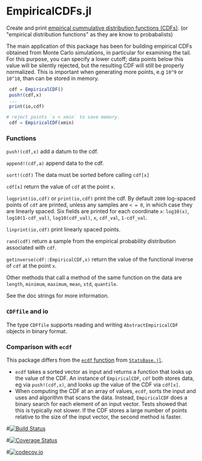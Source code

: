 # EmpiricalCDFs.jl

Create and print [empirical cummulative distribution functions (CDFs)](https://en.wikipedia.org/wiki/Empirical_distribution_function).
(or "empirical distribution functions" as they are know to probabalists)

The main application of this package has been for building empirical CDFs obtained from
Monte Carlo simulations, in particular for examining the tail. For this purpose, you can
specify a lower cutoff; data points below this value will be silently rejected, but the
resulting CDF will still be properly normalized. This is important when generating more
points, e.g `10^9` or `10^10`, than can be stored in memory.

```julia
 cdf = EmpiricalCDF()
 push!(cdf,x)
 ...
 print(io,cdf)

# reject points `x < xmin` to save memory.
 cdf = EmpiricalCDF(xmin)
```

### Functions

`push!(cdf,x)` add a datum to the cdf.

`append!(cdf,a)` append data to the cdf.

`sort!(cdf)` The data must be sorted before calling `cdf[x]`

`cdf[x]` return the value of `cdf` at the point `x`.

`logprint(io,cdf)` or `print(io,cdf)` print the cdf.
By default `2000` log-spaced points of `cdf` are printed, unless any samples are `< = 0`, in which case
they are linearly spaced. Six fields are printed for each coordinate `x`:
`log10(x)`, `log10(1-cdf_val)`, `log10(cdf_val)`, `x`, `cdf_val`, `1-cdf_val`.

`linprint(io,cdf)` print linearly spaced points.

`rand(cdf)`  return a sample from the empirical probability distribution associated with `cdf`.

`getinverse(cdf::EmpiricalCDF,x)` return the value of the functional inverse of `cdf` at the point `x`.

Other methods that call a method of the same function on the data are `length`, `minimum`, `maximum`, `mean`, `std`,
`quantile`.

See the doc strings for more information.

### `CDFfile` and io

The type `CDFfile` supports reading and writing `AbstractEmpiricalCDF` objects in binary format.

### Comparison with `ecdf`

This package differs from the  [`ecdf` function](https://statsbasejl.readthedocs.io/en/latest/empirical.html#ecdf)
from [`StatsBase.jl`](https://github.com/JuliaStats/StatsBase.jl).

- `ecdf` takes a sorted vector as input and returns a function that looks up the value of the
   CDF. An instance of `EmpiricalCDF`, `cdf` both stores data, eg via `push!(cdf,x)`, and looks
up the value of the CDF via `cdf[x]`.
- When computing the CDF at an array of values, `ecdf`, sorts the input and uses and algorithm that scans the
  data. Instead, `EmpiricalCDF` does a binary search for each element of an input vector. Tests showed that this
  is typically not slower. If the CDF stores a large number of points relative to the size of the input vector,
  the second method is faster.

#[![Build Status](https://travis-ci.org/jlapeyre/EmpiricalCDFs.jl.svg?branch=master)](https://travis-ci.org/jlapeyre/EmpiricalCDFs.jl)

#[![Coverage Status](https://coveralls.io/repos/jlapeyre/EmpiricalCDFs.jl/badge.svg?branch=master&service=github)](https://coveralls.io/github/jlapeyre/EmpiricalCDFs.jl?branch=master)

#[![codecov.io](http://codecov.io/github/jlapeyre/EmpiricalCDFs.jl/coverage.svg?branch=master)](http://codecov.io/github/jlapeyre/EmpiricalCDFs.jl?branch=master)
